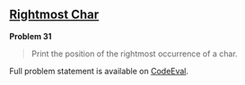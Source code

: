 [Rightmost Char][ce]
--------------------

**Problem 31**

> Print the position of the rightmost occurrence of a char.

Full problem statement is available on [CodeEval][ce].

[ce]: https://www.codeeval.com/browse/31/
      "View problem statement on CodeEval"
